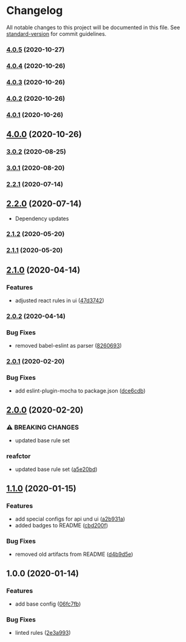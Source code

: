 # Changelog

All notable changes to this project will be documented in this file. See [standard-version](https://github.com/conventional-changelog/standard-version) for commit guidelines.

### [4.0.5](https://github.com/we-io/eslint-config-we-io/compare/v4.0.3...v4.0.5) (2020-10-27)

### [4.0.4](https://github.com/we-io/eslint-config-we-io/compare/v4.0.3...v4.0.4) (2020-10-26)

### [4.0.3](https://github.com/we-io/eslint-config-we-io/compare/v4.0.2...v4.0.3) (2020-10-26)

### [4.0.2](https://github.com/we-io/eslint-config-we-io/compare/v4.0.1...v4.0.2) (2020-10-26)

### [4.0.1](https://github.com/we-io/eslint-config-we-io/compare/v4.0.0...v4.0.1) (2020-10-26)

## [4.0.0](https://github.com/we-io/eslint-config-we-io/compare/v3.0.2...v4.0.0) (2020-10-26)

### [3.0.2](https://github.com/we-io/eslint-config-we-io/compare/v3.0.1...v3.0.2) (2020-08-25)

### [3.0.1](https://github.com/we-io/eslint-config-we-io/compare/v2.2.1...v3.0.1) (2020-08-20)

### [2.2.1](https://github.com/we-io/eslint-config-we-io/compare/v2.1.2...v2.2.1) (2020-07-14)

## [2.2.0](https://github.com/we-io/eslint-config-we-io/compare/v2.1.2...v2.2.0) (2020-07-14)
* Dependency updates

### [2.1.2](https://github.com/we-io/eslint-config-we-io/compare/v2.1.1...v2.1.2) (2020-05-20)

### [2.1.1](https://github.com/we-io/eslint-config-we-io/compare/v2.1.0...v2.1.1) (2020-05-20)

## [2.1.0](https://github.com/we-io/eslint-config-we-io/compare/v2.0.2...v2.1.0) (2020-04-14)


### Features

* adjusted react rules in ui ([47d3742](https://github.com/we-io/eslint-config-we-io/commit/47d37425d0b8da6eabecae1b623ec28aaf185607))

### [2.0.2](https://github.com/we-io/eslint-config-we-io/compare/v2.0.1...v2.0.2) (2020-04-14)


### Bug Fixes

* removed babel-eslint as parser ([8260693](https://github.com/we-io/eslint-config-we-io/commit/82606931dd37c26d6bde219f3be40749728a793e))

### [2.0.1](https://github.com/we-io/eslint-config-we-io/compare/v2.0.0...v2.0.1) (2020-02-20)


### Bug Fixes

* add eslint-plugin-mocha to package.json ([dce6cdb](https://github.com/we-io/eslint-config-we-io/commit/dce6cdb0fdc5ac43d5d1f53a5caf6ec002c4f1d8))

## [2.0.0](https://github.com/we-io/eslint-config-we-io/compare/v1.1.0...v2.0.0) (2020-02-20)


### ⚠ BREAKING CHANGES

* updated base rule set

### reafctor

* updated base rule set ([a5e20bd](https://github.com/we-io/eslint-config-we-io/commit/a5e20bd1b94dad508ce1f2f132fd9f4031ba116b))

## [1.1.0](https://github.com/we-io/eslint-config-we-io/compare/v1.0.0...v1.1.0) (2020-01-15)


### Features

* add special configs for api und ui ([a2b931a](https://github.com/we-io/eslint-config-we-io/commit/a2b931a33dee1258d1399f4e404058d13101d001))
* added badges to README ([cbd200f](https://github.com/we-io/eslint-config-we-io/commit/cbd200f35a4f46a003e16d383799ae0d92dca084))


### Bug Fixes

* removed old artifacts from README ([d4b9d5e](https://github.com/we-io/eslint-config-we-io/commit/d4b9d5ecde531adb676c869ccaf7e5aaf20da2a0))

## 1.0.0 (2020-01-14)


### Features

* add base config ([06fc7fb](https://github.com/we-io/eslint-config-we-io/commit/06fc7fb6cf2753a172e190ed41f13b8cc1f06bac))


### Bug Fixes

* linted rules ([2e3a993](https://github.com/we-io/eslint-config-we-io/commit/2e3a993fa99fe9bafc58333d1bf0c76c7ab752fd))
